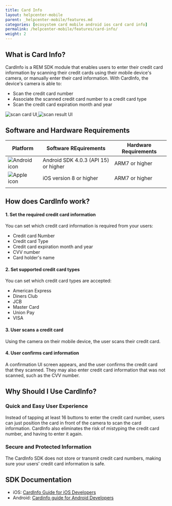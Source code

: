 ```yaml
---
title: Card Info
layout: helpcenter-mobile
parent: _helpcenter-mobile/features.md
categories: [ecosystem card mobile android ios card card info]
permalink: /helpcenter-mobile/features/card-info/
weight: 2
---
```


## What is Card Info?

CardInfo is a REM SDK module that enables users to enter their credit card information by scanning their credit cards using their mobile device's camera, or manually enter their card information. With CardInfo, the device's camera is able to:

*   Scan the credit card number
*   Associate the scanned credit card number to a credit card type
*   Scan the credit card expiration month and year

![scan card UI](../images/img_scan_card_ui_174_300.jpg)[ ](http://www.raksdtd.com/wp-content/uploads/2016/09/scan-result-UI.jpg)![scan result UI](../images/img_scan_result_ui_173_300.jpg)

## Software and Hardware Requirements

| Platform | Software REquirements | Hardware Requirements |
| -------- | --------------------- | --------------------- |
|![Android icon](../images/img_android_icon.png)|Android SDK 4.0.3 (API 15) or higher| ARM7 or higher |
|![Apple icon](../images/img_apple_icon.png)|iOS version 8 or higher| ARM7 or higher |
|||

## How does CardInfo work?

#### 1. Set the required credit card information

You can set which credit card information is required from your users:

*   Credit card Number
*   Credit card Type
*   Credit card expiration month and year
*   CVV number
*   Card holder's name

#### 2. Set supported credit card types

You can set which credit card types are accepted:

*   American Express
*   Diners Club
*   JCB
*   Master Card
*   Union Pay
*   VISA

#### 3. User scans a credit card

Using the camera on their mobile device, the user scans their credit card.

#### 4. User confirms card information

A confirmation UI screen appears, and the user confirms the credit card that they scanned. They may also enter credit card information that was not scanned, such as the CVV number.

## Why Should I Use CardInfo?

### Quick and Easy User Experience

Instead of tapping at least 16 buttons to enter the credit card number, users can just position the card in front of the camera to scan the card information. CardInfo also eliminates the risk of mistyping the credit card number, and having to enter it again.

### Secure and Protected Information

The CardInfo SDK does not store or transmit credit card numbers, making sure your users' credit card information is safe.

## SDK Documentation

* iOS: [CardInfo Guide for iOS Developers](http://www.raksdtd.com/ios-sdk/cardinfo-0.1/)
* Android: [Cardinfo guide for Android Developers](http://raksdtd.com/android-sdk/cardinfo-0.1/)